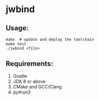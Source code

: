 # jwbind

## Usage:
```
make  # update and deploy the toolchain
make test
./jwbind <file>
```

## Requirements:
1. Gradle
2. JDK 8 or above
3. CMake and GCC/Clang
4. python3
